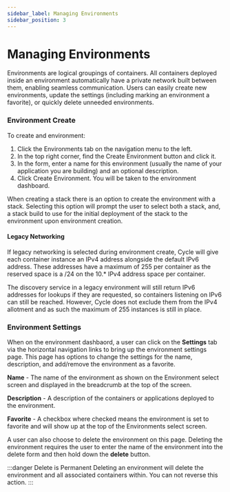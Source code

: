 ```yaml
---
sidebar_label: Managing Environments
sidebar_position: 3
---
```

# Managing Environments
Environments are logical groupings of containers. All containers deployed inside an environment automatically have a private network built between them, enabling seamless communication. Users can easily create new environments, update the settings (including marking an environment a favorite), or quickly delete unneeded environments.


### Environment Create
To create and environment:
1. Click the Environments tab on the navigation menu to the left.
2. In the top right corner, find the Create Environment button and click it.
3. In the form, enter a name for this environment (usually the name of your application you are building) and an optional description.
4. Click Create Environment. You will be taken to the environment dashboard.


When creating a stack there is an option to create the environment with a stack.  Selecting this option will prompt the user to select both a stack, and, a stack build to use for the initial deployment of the stack to the environment upon environment creation.

#### Legacy Networking 
If legacy networking is selected during environment create, Cycle will give each container instance an IPv4 address alongside the default IPv6 address. These addresses have a maximum of 255 per container as the reserved space is a /24 on the 10.* IPv4 address space per container.

The discovery service in a legacy environment will still return IPv6 addresses for lookups if they are requested, so containers listening on IPv6 can still be reached. However, Cycle does not exclude them from the IPv4 allotment and as such the maximum of 255 instances is still in place.


### Environment Settings
When on the environment dashbaord, a user can click on the **Settings** tab via the horizontal navigation links to bring up the environment settings page.  This page has options to change the settings for the name, description, and add/remove the environment as a favorite.

**Name** - The name of the environment as shown on the Environment select screen and displayed in the breadcrumb at the top of the screen.

**Description** - A description of the containers or applications deployed to the environment.

**Favorite** - A checkbox where checked means the environment is set to favorite and will show up at the top of the Environments select screen.

A user can also choose to delete the environment on this page.  Deleting the environment requires the user to enter the name of the environment into the delete form and then hold down the **delete** button.  

:::danger Delete is Permanent
Deleting an environment will delete the environment and all associated containers within.  You can not reverse this action.
:::

